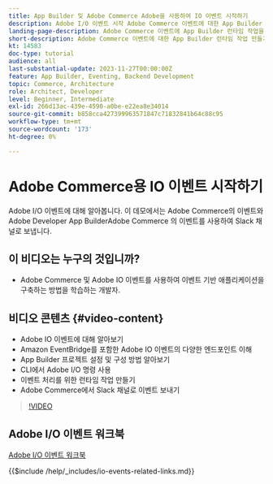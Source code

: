 ```yaml
---
title: App Builder 및 Adobe Commerce Adobe을 사용하여 IO 이벤트 시작하기
description: Adobe I/O 이벤트 시작 Adobe Commerce 이벤트에 대한 App Builder 런타임 작업을 만듭니다.
landing-page-description: Adobe Commerce 이벤트에 App Builder 런타임 작업을 사용하는 방법에 대해 알아봅니다.
short-description: Adobe Commerce 이벤트에 대한 App Builder 런타임 작업 만들기.
kt: 14583
doc-type: tutorial
audience: all
last-substantial-update: 2023-11-27T00:00:00Z
feature: App Builder, Eventing, Backend Development
topic: Commerce, Architecture
role: Architect, Developer
level: Beginner, Intermediate
exl-id: 266d13ac-439e-4590-a0be-e22ea8e34014
source-git-commit: b858cca427399963571847c71832841b64c88c95
workflow-type: tm+mt
source-wordcount: '173'
ht-degree: 0%

---
```


# Adobe Commerce용 IO 이벤트 시작하기

Adobe I/O 이벤트에 대해 알아봅니다. 이 데모에서는 Adobe Commerce의 이벤트와 Adobe Developer App BuilderAdobe Commerce 의 이벤트를 사용하여 Slack 채널로 보냅니다.

## 이 비디오는 누구의 것입니까?

* Adobe Commerce 및 Adobe IO 이벤트를 사용하여 이벤트 기반 애플리케이션을 구축하는 방법을 학습하는 개발자.

## 비디오 콘텐츠 {#video-content}

* Adobe IO 이벤트에 대해 알아보기
* Amazon EventBridge를 포함한 Adobe IO 이벤트의 다양한 엔드포인트 이해
* App Builder 프로젝트 설정 및 구성 방법 알아보기
* CLI에서 Adobe I/O 명령 사용
* 이벤트 처리를 위한 런타임 작업 만들기
* Adobe Commerce에서 Slack 채널로 이벤트 보내기

>[!VIDEO](https://video.tv.adobe.com/v/3425834?learn=on)

## Adobe I/O 이벤트 워크북

[Adobe I/O 이벤트 워크북](../assets/io-events/IO-Events-Workbook.pdf)

{{$include /help/_includes/io-events-related-links.md}}
